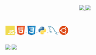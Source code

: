 <div align="center">
  <a href="https://github.com/flpdorea">
  <img height="165em" src="https://github-readme-stats.vercel.app/api?username=flpdorea&show_icons=false&theme=graywhite&include_all_commits=true&count_private=true&hide_rank=true&hide_border=true&disable_animations=true"/>
  <img height="165em" src="https://github-readme-stats.vercel.app/api/top-langs/?username=flpdorea&layout=compact&langs_count=6&theme=graywhite&hide_border=true&disable_animations=true"/>
</div>
  
##

<div style="display: inline_block"><br>
  <img align="center" alt="Js" height="30" width="30" src="https://raw.githubusercontent.com/devicons/devicon/master/icons/javascript/javascript-plain.svg">
  <img align="center" alt="HTML" height="30" width="30" src="https://raw.githubusercontent.com/devicons/devicon/master/icons/html5/html5-original.svg">
  <img align="center" alt="CSS" height="30" width="30" src="https://raw.githubusercontent.com/devicons/devicon/master/icons/css3/css3-original.svg">
  <img align="center" alt="Python" height="30" width="30" src="https://raw.githubusercontent.com/devicons/devicon/master/icons/python/python-original.svg">
  <img align="center" alt="MySQL" height="30" width="30" src="https://raw.githubusercontent.com/devicons/devicon/master/icons/mysql/mysql-original.svg">
  <img align="center" alt="Ubuntu" height="30" width="30" src="https://raw.githubusercontent.com/devicons/devicon/master/icons/ubuntu/ubuntu-plain.svg">
</div>

##

<div>
  <a href="https://www.linkedin.com/in/flpdorea" target="_blank"><img src="https://img.shields.io/badge/LinkedIn-0077B5?style=for-the-badge&logo=linkedin&logoColor=white" target="_blank"></a>
  <a href = "mailto:felipeldorea@gmail.com"><img src="https://img.shields.io/badge/Gmail-D14836?style=for-the-badge&logo=gmail&logoColor=white" target="_blank"></a>
</div>
